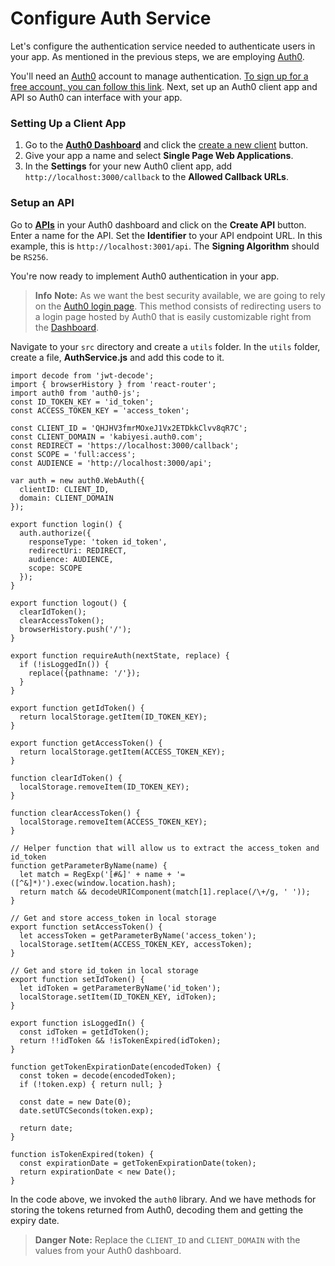 # Configure Auth Service

Let's configure the authentication service needed to authenticate users in your app. As mentioned in the previous steps, we are employing [Auth0](http://auth0.com). 

You'll need an [Auth0](https://auth0.com) account to manage authentication. [To sign up for a free account, you can follow this link](https://auth0.com/signup). Next, set up an Auth0 client app and API so Auth0 can interface with your app.

### Setting Up a Client App

1. Go to the [**Auth0 Dashboard**](https://manage.auth0.com/#/) and click the [create a new client](https://manage.auth0.com/#/clients/create) button.
2. Give your app a name and select **Single Page Web Applications**.
3. In the **Settings** for your new Auth0 client app, add `http://localhost:3000/callback` to the **Allowed Callback URLs**.

### Setup an API

Go to [**APIs**](https://manage.auth0.com/#/apis) in your Auth0 dashboard and click on the **Create API** button. Enter a name for the API. Set the **Identifier** to your API endpoint URL. In this example, this is `http://localhost:3001/api`. The **Signing Algorithm** should be `RS256`.


You're now ready to implement Auth0 authentication in your app.

> **Info** **Note:** As we want the best security available, we are going to rely on the [Auth0 login page](https://auth0.com/docs/hosted-pages/login). This method consists of redirecting users to a login page hosted by Auth0 that is easily customizable right from the [Dashboard](https://manage.auth0.com/).

Navigate to your `src` directory and create a `utils` folder. In the `utils` folder, create a file, **AuthService.js** and add this code to it.

```code
import decode from 'jwt-decode';
import { browserHistory } from 'react-router';
import auth0 from 'auth0-js';
const ID_TOKEN_KEY = 'id_token';
const ACCESS_TOKEN_KEY = 'access_token';

const CLIENT_ID = 'QHJHV3fmrMOxeJ1Vx2ETDkkClvv8qR7C';
const CLIENT_DOMAIN = 'kabiyesi.auth0.com';
const REDIRECT = 'https://localhost:3000/callback';
const SCOPE = 'full:access';
const AUDIENCE = 'http://localhost:3000/api';

var auth = new auth0.WebAuth({
  clientID: CLIENT_ID,
  domain: CLIENT_DOMAIN
});

export function login() {
  auth.authorize({
    responseType: 'token id_token',
    redirectUri: REDIRECT,
    audience: AUDIENCE,
    scope: SCOPE
  });
}

export function logout() {
  clearIdToken();
  clearAccessToken();
  browserHistory.push('/');
}

export function requireAuth(nextState, replace) {
  if (!isLoggedIn()) {
    replace({pathname: '/'});
  }
}

export function getIdToken() {
  return localStorage.getItem(ID_TOKEN_KEY);
}

export function getAccessToken() {
  return localStorage.getItem(ACCESS_TOKEN_KEY);
}

function clearIdToken() {
  localStorage.removeItem(ID_TOKEN_KEY);
}

function clearAccessToken() {
  localStorage.removeItem(ACCESS_TOKEN_KEY);
}

// Helper function that will allow us to extract the access_token and id_token
function getParameterByName(name) {
  let match = RegExp('[#&]' + name + '=([^&]*)').exec(window.location.hash);
  return match && decodeURIComponent(match[1].replace(/\+/g, ' '));
}

// Get and store access_token in local storage
export function setAccessToken() {
  let accessToken = getParameterByName('access_token');
  localStorage.setItem(ACCESS_TOKEN_KEY, accessToken);
}

// Get and store id_token in local storage
export function setIdToken() {
  let idToken = getParameterByName('id_token');
  localStorage.setItem(ID_TOKEN_KEY, idToken);
}

export function isLoggedIn() {
  const idToken = getIdToken();
  return !!idToken && !isTokenExpired(idToken);
}

function getTokenExpirationDate(encodedToken) {
  const token = decode(encodedToken);
  if (!token.exp) { return null; }

  const date = new Date(0);
  date.setUTCSeconds(token.exp);

  return date;
}

function isTokenExpired(token) {
  const expirationDate = getTokenExpirationDate(token);
  return expirationDate < new Date();
}
```

In the code above, we invoked the `auth0` library. And we have methods for storing the tokens returned from Auth0, decoding them and getting the expiry date.

> **Danger** **Note:** Replace the `CLIENT_ID` and `CLIENT_DOMAIN` with the values from your Auth0 dashboard.








